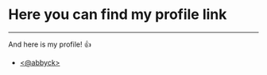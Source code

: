 # Here you can find my profile link
-----------------------------------
And here is my profile! :+1:

*  [<@abbyck>](https://github.com/abbyck)
